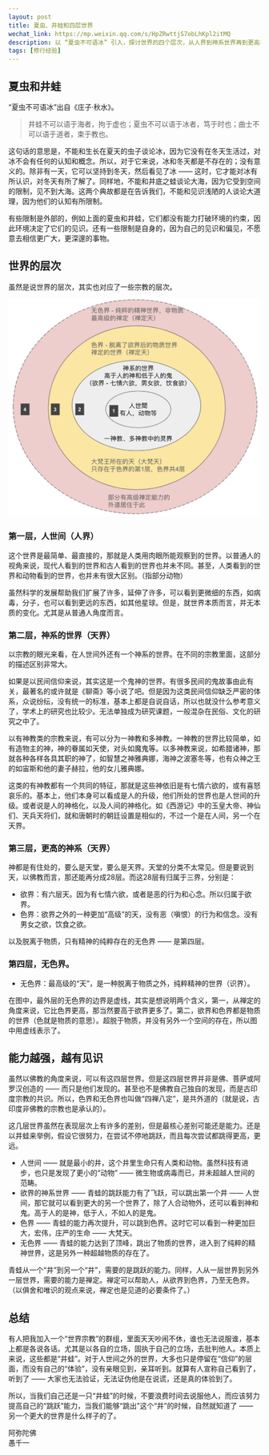 ```yaml
---
layout: post
title: 夏虫、井蛙和四层世界
wechat_link: https://mp.weixin.qq.com/s/HpZRwttjS7obLhKpl2itMQ
description: 以 “夏虫不可语冰” 引入，探讨世界的四个层次，从人界到神系世界再到更高神系及无色界，结合禅定与能力阐述人对不同世界的认知，同时提醒人们在未亲身体验前不要盲目争论，应努力提升自我。
tags: [修行经验]
---
```


## 夏虫和井蛙

“夏虫不可语冰”出自《庄子·秋水》。

> 井蛙不可以语于海者，拘于虚也；夏虫不可以语于冰者，笃于时也；曲士不可以语于道者，束于教也。

这句话的意思是，不能和生长在夏天的虫子谈论冰，因为它没有在冬天生活过，对冰不会有任何的认知和概念。所以，对于它来说，冰和冬天都是不存在的；没有意义的。除非有一天，它可以坚持到冬天，然后看见了冰 —— 这时，它才能对冰有所认识，对冬天有所了解了。同样地，不能和井底之蛙谈论大海，因为它受到空间的限制，见不到大海。这两个典故都是在告诉我们，不能和见识浅陋的人谈论大道理，因为他们的认知有所限制。

有些限制是外部的，例如上面的夏虫和井蛙，它们都没有能力打破环境的约束，因此环境决定了它们的见识。还有一些限制是自身的，因为自己的见识和偏见，不愿意去相信更广大，更深邃的事物。

## 世界的层次

虽然是说世界的层次，其实也对应了一些宗教的层次。

![四层世界](../images/2024-08-19-17-33-45.png)

### 第一层，人世间（人界）

这个世界是最简单、最直接的，那就是人类用肉眼所能观察到的世界。以普通人的视角来说，现代人看到的世界和古人看到的世界也并未不同。甚至，人类看到的世界和动物看到的世界，也并未有很大区别。（指部分动物）

虽然科学的发展帮助我们扩展了许多，延伸了许多，可以看到更微细的东西，如病毒，分子，也可以看到更远的东西，如其他星球。但是，就世界本质而言，并无本质的变化。尤其是从普通人角度而言。

### 第二层，神系的世界（天界）

以宗教的眼光来看，在人世间外还有一个神系的世界。在不同的宗教里面，这部分的描述区别非常大。

如果是以民间信仰来说，其实这是一个鬼神的世界。有很多民间的鬼故事由此有关，最著名的或许就是《聊斋》等小说了吧。但是因为这类民间信仰缺乏严密的体系，众说纷纭，没有统一的标准，基本上都是自说自话，所以也就没什么参考意义了，学术上的研究也比较少。无法单独成为研究课题，一般混杂在民俗、文化的研究之中了。

以有神教类的宗教来说，有可以分为一神教和多神教。一神教的世界比较简单，如有造物主的神，神的眷属如天使，对头如魔鬼等。以多神教来说，如希腊诸神，那就各种各样各具其职的神了，如智慧之神雅典娜，海神之波塞冬等，也有众神之王的如宙斯和他的妻子赫拉，他的女儿雅典娜。

这类的有神教都有一个共同的特征，那就是这些神依旧是有七情六欲的，或有喜怒哀乐的。基本上，他们本身可以看成是人的升级，他们所处的世界也是人世间的升级。或者说是人的神格化，以及人间的神格化。如《西游记》中的玉皇大帝、神仙们、天兵天将们，就和唐朝时的朝廷设置是相似的，不过一个是在人间，另一个在天界。

### 第三层，更高的神系（天界）

神都是有住处的，要么是天堂，要么是天界。天堂的分类不太常见。但是要说到天，以佛教而言，那还能再分成28层。而这28层有归属于三界，分别是：

* 欲界：有六层天。因为有七情六欲，或者是恶的行为和心念。所以归属于欲界。
* 色界：欲界之外的一种更加“高级”的天，没有恶（嗔恨）的行为和信念。没有男女之欲，饮食之欲。

以及脱离于物质，只有精神的纯粹存在的无色界 —— 是第四层。

### 第四层，无色界。

* 无色界：最高级的“天”，是一种脱离于物质之外，纯粹精神的世界（识界）。

在图中，最外层的无色界的边界是虚线，其实是想说明两个含义，第一，从禅定的角度来说，它比色界更高，那当然要高于欲界更多了。第二，欲界和色界都是物质的世界（色就是物质的意思）。超脱于物质，并没有另外一个空间的存在，所以图中用虚线表示了。

## 能力越强，越有见识

虽然以佛教的角度来说，可以有这四层世界。但是这四层世界并非是佛、菩萨或阿罗汉创造的 —— 而只是他们发现的。甚至也不是佛教自己独自的发现，而是古印度宗教的共识。所以，色界和无色界也叫做“四禅八定”，是共外道的（就是说，古印度非佛教的宗教也是承认的）。

这几层世界虽然在表现层次上有许多的差别，但是最核心差别可能还是能力。还是以井蛙来举例，假设它很努力，在尝试不停地跳跃，而且每次尝试都跳得更高，更远。

* 人世间 —— 就是最小的井，这个井里生命只有人类和动物。虽然科技有进步，也只是发现了更小的“动物” —— 微生物或病毒而已，并未超越人世间的范畴。
* 欲界的神系世界 —— 青蛙的跳跃能力有了飞跃，可以跳出第一个井 —— 人世间，那它就可以看到更大的另一个世界了，除了人合动物外，还可以看到神和鬼。高于人的是神，低于人，不如人的是鬼。
* 色界 —— 青蛙的能力再次提升，可以跳到色界。这时它可以看到一种更加巨大，宏伟，庄严的生命 —— 大梵天。
* 无色界 —— 青蛙的能力达到了顶峰，跳出了物质的世界，进入到了纯粹的精神世界，这是另外一种超越物质的存在了。

青蛙从一个“井”到另一个“井”，需要的是跳跃的能力。同样，人从一层世界到另外一层世界，需要的能力是禅定。禅定可以帮助人，从欲界到色界，乃至无色界。（以俱舍和唯识的观点来说，禅定也是见道的必要条件了。）

## 总结

有人把我加入一个“世界宗教”的群组，里面天天吵闹不休，谁也无法说服谁，基本上都是各说各话。尤其是以各自的立场，固执于自己的立场，去批判他人。本质上来说，这些都是“井蛙”。对于人世间之外的世界，大多也只是停留在“信仰”的层面，而没有自己的“体验”，没有亲眼见到，亲耳听到。就算有人宣称自己看到了，听到了 —— 大家也无法验证，无法证伪他是在说谎，还是真的体验到了。

所以，当我们自己还是一只“井蛙”的时候，不要浪费时间去说服他人，而应该努力提高自己的“跳跃”能力，当我们能够“跳出”这个“井”的时候，自然就知道了 —— 另一个更大的世界是什么样子的了。

阿弥陀佛<br>
愚千一


